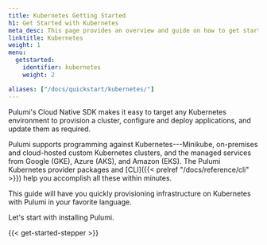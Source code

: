 ```yaml
---
title: Kubernetes Getting Started
h1: Get Started with Kubernetes
meta_desc: This page provides an overview and guide on how to get started with Kubernetes.
linktitle: Kubernetes
weight: 1
menu:
  getstarted:
    identifier: kubernetes
    weight: 2

aliases: ["/docs/quickstart/kubernetes/"]
---
```


Pulumi's Cloud Native SDK makes it easy to target any Kubernetes environment to
provision a cluster, configure and deploy applications, and update them as
required.

Pulumi supports programming against Kubernetes---Minikube, on-premises and
cloud-hosted custom Kubernetes clusters, and the managed services from Google
(GKE), Azure (AKS), and Amazon (EKS). The Pulumi Kubernetes provider
packages and [CLI]({{< prelref "/docs/reference/cli" >}})
help you accomplish all these within minutes.

This guide will have you quickly provisioning infrastructure on Kubernetes with
Pulumi in your favorite language.

Let's start with installing Pulumi.

{{< get-started-stepper >}}
